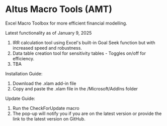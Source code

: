 # Altus Macro Tools (AMT)
Excel Macro Toolbox for more efficient financial modelling.

Latest functionality as of January 9, 2025

1. IRR calculation tool using Excel's built-in Goal Seek function but with increased speed and robustness.
2. Data table creation tool for sensitivity tables - Toggles on/off for efficiency.
3. TBA

Installation Guide:
1. Download the .xlam add-in file
2. Copy and paste the .xlam file in the /Microsoft/AddIns folder

Update Guide:
1. Run the CheckForUpdate macro
2. The pop-up will notify you if you are on the latest version or provide the link to the latest version on GitHub.
